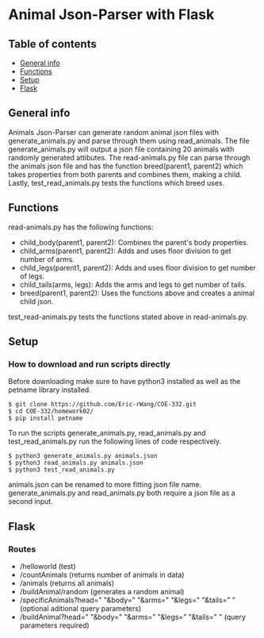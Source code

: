 # Animal Json-Parser with Flask
## Table of contents
* [General info](#general-info)
* [Functions](#functions)
* [Setup](#setup)
* [Flask](#flask-routes)

## General info
Animals Json-Parser can generate random animal json files  with generate_animals.py and parse through them using read_animals. The file generate_animals.py will output a json file containing 20 animals with randomly generated attibutes. The read-animals.py file can parse through the animals json file and has the function breed(parent1, parent2) which takes properties from both parents and combines them, making a child. Lastly, test_read_animals.py tests the functions which breed uses.

## Functions
read-animals.py has the following functions:
* child_body(parent1, parent2): Combines the parent's body properties.
* child_arms(parent1, parent2): Adds and uses floor division to get number of arms.
* child_legs(parent1, parent2): Adds and uses floor division to get number of legs.
* child_tails(arms, legs): Adds the arms and legs to get number of tails.
* breed(parent1, parent2): Uses the functions above and creates a animal child json.

test_read-animals.py tests the functions stated above in read-animals.py.

## Setup
### How to download and run scripts directly
Before downloading make sure to have python3 installed as well as the petname library installed.
```
$ git clone https://github.com/Eric-rWang/COE-332.git
$ cd COE-332/homework02/
$ pip install petname
```
To run the scripts generate_animals.py, read_animals.py and test_read_animals.py run the following lines of code respectively.
```
$ python3 generate_animals.py animals.json
$ python3 read_animals.py animals.json
$ python3 test_read_animals.py
```
animals.json can be renamed to more fitting json file name. generate_animals.py and read_animals.py both require a json file as a second input.

## Flask
### Routes
* /helloworld (test)
* /countAnimals (returns number of animals in data)
* /animals (returns all animals)
* /buildAnimal/random (generates a random animal)
* /specificAnimals?head=" "&body=" "&arms=" "&legs=" "&tails=" " (optional aditional query parameters)
* /buildAnimal?head=" "&body=" "&arms=" "&legs=" "&tails=" " (query parameters required)











